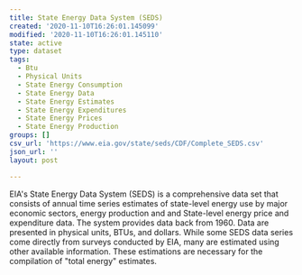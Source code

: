```yaml
---
title: State Energy Data System (SEDS)
created: '2020-11-10T16:26:01.145099'
modified: '2020-11-10T16:26:01.145110'
state: active
type: dataset
tags:
  - Btu
  - Physical Units
  - State Energy Consumption
  - State Energy Data
  - State Energy Estimates
  - State Energy Expenditures
  - State Energy Prices
  - State Energy Production
groups: []
csv_url: 'https://www.eia.gov/state/seds/CDF/Complete_SEDS.csv'
json_url: ''
layout: post

---
```

EIA's State Energy Data System (SEDS) is a comprehensive data set that consists of annual time series estimates of state-level energy use by major economic sectors, energy production and and State-level energy price and expenditure data. The system provides data back from 1960. Data are presented in physical units, BTUs, and dollars. While some SEDS data series come directly from surveys conducted by EIA, many are estimated using other available information. These estimations are necessary for the compilation of "total energy" estimates.
